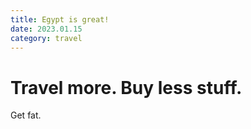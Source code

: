 ```yaml
---
title: Egypt is great!
date: 2023.01.15
category: travel
---
```


# Travel more. Buy less stuff.

Get fat.